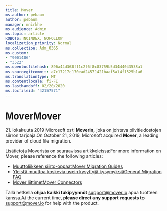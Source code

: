 ```yaml
---
title: Mover
ms.author: pebaum
author: pebaum
manager: mnirkhe
ms.audience: Admin
ms.topic: article
ROBOTS: NOINDEX, NOFOLLOW
localization_priority: Normal
ms.collection: Adm_O365
ms.custom:
- "9001486"
- "3522"
ms.openlocfilehash: 896a44d368ff1c2f6f8c83759b5d3444043538a1
ms.sourcegitcommit: a7c17217c170ead24571421baaf5a14f1525b1a6
ms.translationtype: MT
ms.contentlocale: fi-FI
ms.lasthandoff: 02/20/2020
ms.locfileid: "42157571"
---
```

# <a name="mover"></a><span data-ttu-id="558c0-102">Mover</span><span class="sxs-lookup"><span data-stu-id="558c0-102">Mover</span></span>

<span data-ttu-id="558c0-103">21. lokakuuta 2019 Microsoft osti **Moverin,** joka on johtava pilvitiedostojen siirron tarjoaja.</span><span class="sxs-lookup"><span data-stu-id="558c0-103">On October 21, 2019, Microsoft acquired **Mover**, a leading provider of cloud file migration.</span></span>

<span data-ttu-id="558c0-104">Lisätietoja Moverista on seuraavissa artikkeleissa:</span><span class="sxs-lookup"><span data-stu-id="558c0-104">For more information on Mover, please reference the following articles:</span></span>

- [<span data-ttu-id="558c0-105">Muuttoliikkeen siirto-oppaat</span><span class="sxs-lookup"><span data-stu-id="558c0-105">Mover Migration Guides</span></span>](https://mover.io/guides/)
- [<span data-ttu-id="558c0-106">Yleistä muuttoa koskevia usein kysyttyjä kysymyksiä</span><span class="sxs-lookup"><span data-stu-id="558c0-106">General Migration FAQ</span></span>](https://mover.io/guides/general/)
- [<span data-ttu-id="558c0-107">Mover liittimet</span><span class="sxs-lookup"><span data-stu-id="558c0-107">Mover Connectors</span></span>](https://mover.io/connectors/)

<span data-ttu-id="558c0-108">Tällä hetkellä **ohjaa kaikki tukipyynnöt** [support@mover.io](mailto:support@mover.io) apua tuotteen kanssa.</span><span class="sxs-lookup"><span data-stu-id="558c0-108">At the current time, **please direct any support requests to** [support@mover.io](mailto:support@mover.io) for help with the product.</span></span> 

 